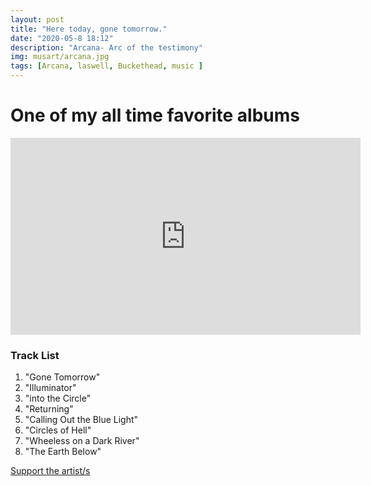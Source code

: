 ```yaml
---
layout: post
title: "Here today, gone tomorrow."
date: "2020-05-8 18:12"
description: "Arcana- Arc of the testimony"
img: musart/arcana.jpg
tags: [Arcana, laswell, Buckethead, music ]
---
```


# One of my all time favorite albums

<iframe width="560" height="315" src="https://www.youtube.com/embed/R48Dt3A0grc" frameborder="0" allow="accelerometer; autoplay; encrypted-media; gyroscope; picture-in-picture" allowfullscreen></iframe>

### Track List

1. "Gone Tomorrow"
2. "Illuminator"
3. "into the Circle"
4. "Returning"
5. "Calling Out the Blue Light"
6. "Circles of Hell"
7. "Wheeless on a Dark River"
8. "The Earth Below"

[Support the artist/s][d45590b5]

  [d45590b5]: https://billlaswell.bandcamp.com/album/arc-of-the-testimony "Arcana"
